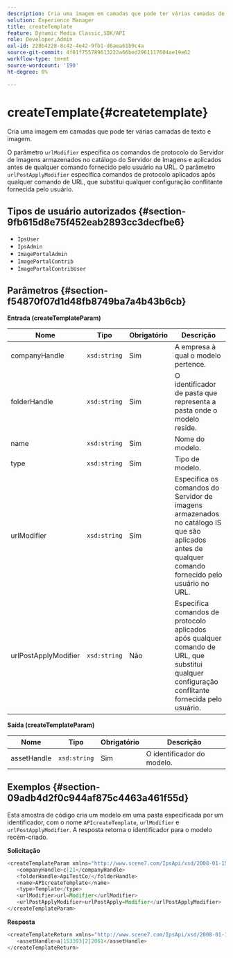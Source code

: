 ```yaml
---
description: Cria uma imagem em camadas que pode ter várias camadas de texto e imagem.
solution: Experience Manager
title: createTemplate
feature: Dynamic Media Classic,SDK/API
role: Developer,Admin
exl-id: 228b4228-8c42-4e42-9fb1-d6aea61b9c4a
source-git-commit: 4f81f755789613222a66bed2961117604ae19e62
workflow-type: tm+mt
source-wordcount: '190'
ht-degree: 0%

---
```


# createTemplate{#createtemplate}

Cria uma imagem em camadas que pode ter várias camadas de texto e imagem.

O parâmetro `urlModifier` especifica os comandos de protocolo do Servidor de Imagens armazenados no catálogo do Servidor de Imagens e aplicados antes de qualquer comando fornecido pelo usuário na URL. O parâmetro `urlPostApplyModifier` especifica comandos de protocolo aplicados após qualquer comando de URL, que substitui qualquer configuração conflitante fornecida pelo usuário.

## Tipos de usuário autorizados {#section-9fb615d8e75f452eab2893cc3decfbe6}

* `IpsUser`
* `IpsAdmin`
* `ImagePortalAdmin`
* `ImagePortalContrib`
* `ImagePortalContribUser`

## Parâmetros {#section-f54870f07d1d48fb8749ba7a4b43b6cb}

**Entrada (createTemplateParam)**

| Nome | Tipo | Obrigatório | Descrição |
|---|---|---|---|
| companyHandle | `xsd:string` | Sim | A empresa à qual o modelo pertence. |
| folderHandle | `xsd:string` | Sim | O identificador de pasta que representa a pasta onde o modelo reside. |
| name | `xsd:string` | Sim | Nome do modelo. |
| type | `xsd:string` | Sim | Tipo de modelo. |
| urlModifier | `xsd:string` | Sim | Especifica os comandos do Servidor de imagens armazenados no catálogo IS que são aplicados antes de qualquer comando fornecido pelo usuário no URL. |
| urlPostApplyModifier | `xsd:string` | Não | Especifica comandos de protocolo aplicados após qualquer comando de URL, que substitui qualquer configuração conflitante fornecida pelo usuário. |

**Saída (createTemplateParam)**

| Nome | Tipo | Obrigatório | Descrição |
|---|---|---|---|
| assetHandle | `xsd:string` | Sim | O identificador do modelo. |

## Exemplos {#section-09adb4d2f0c944af875c4463a461f55d}

Esta amostra de código cria um modelo em uma pasta especificada por um identificador, com o nome `APIcreateTemplate`, `urlModifier` e `urlPostApplyModifier`. A resposta retorna o identificador para o modelo recém-criado.

**Solicitação**

```java
<createTemplateParam xmlns="http://www.scene7.com/IpsApi/xsd/2008-01-15">
   <companyHandle>c|21</companyHandle>
   <folderHandle>ApiTestCo/</folderHandle>
   <name>APIcreateTemplate</name>
   <type>Template</type>
   <urlModifier>url=Modifier</urlModifier>
   <urlPostApplyModifier>urlPostApply=Modifier</urlPostApplyModifier>
</createTemplateParam>
```

**Resposta**

```java
<createTemplateReturn xmlns="http://www.scene7.com/IpsApi/xsd/2008-01-15">
   <assetHandle>a|153393|2|2061</assetHandle>
</createTemplateReturn>
```
